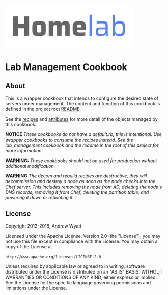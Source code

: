 ![Homelab](../../logo.png)

# Lab Management Cookbook

## About


This is a wrapper cookbook that intends to configure the desired state of servers under management.  The content and function of this cookbook is defined in the project root [README](../../README.md).

See the [recipes](./recipes) and [attributes](./attributes) for more detail of the objects managed by this cookbook.

**NOTICE** *These cookbooks do not have a default.rb, this is intentional.  Use wrapper
cookbooks to consume the recipes instead.  See the lab_management cookbook and
the readme in the root of this project for more information.*

**WARNING:** *These cookbooks should not be used for production without additional modification.*

**WARNING** *The decom and rebuild recipes are destructive, they will
decommission and destroy a node as soon as the node checks into the Chef server.
This includes removing the node from AD, deleting the node's DNS records,
removing it from Chef, deleting the partition table, and powering it down or
rebooting it.*

## License

Copyright 2013-2018, Andrew Wyatt

Licensed under the Apache License, Version 2.0 (the "License");
you may not use this file except in compliance with the License.
You may obtain a copy of the License at

    http://www.apache.org/licenses/LICENSE-2.0

Unless required by applicable law or agreed to in writing, software
distributed under the License is distributed on an "AS IS" BASIS,
WITHOUT WARRANTIES OR CONDITIONS OF ANY KIND, either express or implied.
See the License for the specific language governing permissions and
limitations under the License.
